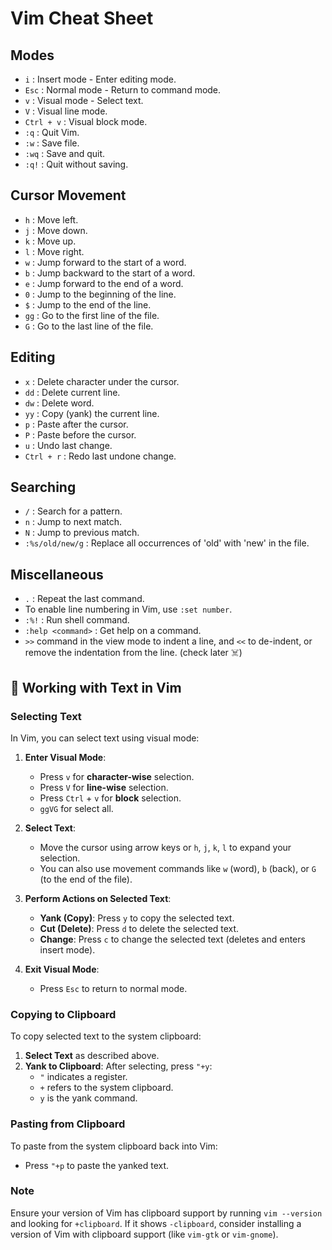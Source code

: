 
# Vim Cheat Sheet

## Modes
- `i` : Insert mode - Enter editing mode.
- `Esc` : Normal mode - Return to command mode.
- `v` : Visual mode - Select text.
- `V` : Visual line mode.
- `Ctrl + v` : Visual block mode.
- `:q` : Quit Vim.
- `:w` : Save file.
- `:wq` : Save and quit.
- `:q!` : Quit without saving.

## Cursor Movement
- `h` : Move left.
- `j` : Move down.
- `k` : Move up.
- `l` : Move right.
- `w` : Jump forward to the start of a word.
- `b` : Jump backward to the start of a word.
- `e` : Jump forward to the end of a word.
- `0` : Jump to the beginning of the line.
- `$` : Jump to the end of the line.
- `gg` : Go to the first line of the file.
- `G` : Go to the last line of the file.

## Editing
- `x` : Delete character under the cursor.
- `dd` : Delete current line.
- `dw` : Delete word.
- `yy` : Copy (yank) the current line.
- `p` : Paste after the cursor.
- `P` : Paste before the cursor.
- `u` : Undo last change.
- `Ctrl + r` : Redo last undone change.

## Searching
- `/` : Search for a pattern.
- `n` : Jump to next match.
- `N` : Jump to previous match.
- `:%s/old/new/g` : Replace all occurrences of 'old' with 'new' in the file.

## Miscellaneous
- `.` : Repeat the last command.
- To enable line numbering in Vim, use `:set number`.
- `:%!` : Run shell command.
- `:help <command>` : Get help on a command.
- `>>` command in the view mode to indent a line, and `<<` to de-indent, or remove the indentation from the line. (check later ☠️)

## 📖 Working with Text in Vim

### Selecting Text

In Vim, you can select text using visual mode:

1. **Enter Visual Mode**:
   - Press `v` for **character-wise** selection.
   - Press `V` for **line-wise** selection.
   - Press `Ctrl` + `v` for **block** selection.
   - `ggVG` for select all.

2. **Select Text**:
   - Move the cursor using arrow keys or `h`, `j`, `k`, `l` to expand your selection.
   - You can also use movement commands like `w` (word), `b` (back), or `G` (to the end of the file).

3. **Perform Actions on Selected Text**:
   - **Yank (Copy)**: Press `y` to copy the selected text.
   - **Cut (Delete)**: Press `d` to delete the selected text.
   - **Change**: Press `c` to change the selected text (deletes and enters insert mode).

4. **Exit Visual Mode**:
   - Press `Esc` to return to normal mode.

### Copying to Clipboard

To copy selected text to the system clipboard:

1. **Select Text** as described above.
2. **Yank to Clipboard**: After selecting, press `"+y`:
   - `"` indicates a register.
   - `+` refers to the system clipboard.
   - `y` is the yank command.

### Pasting from Clipboard

To paste from the system clipboard back into Vim:

- Press `"+p` to paste the yanked text.

### Note

Ensure your version of Vim has clipboard support by running `vim --version` and looking for `+clipboard`. If it shows `-clipboard`, consider installing a version of Vim with clipboard support (like `vim-gtk` or `vim-gnome`).


